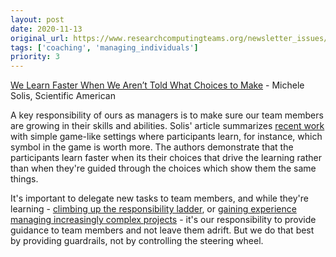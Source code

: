 ```yaml
---
layout: post
date: 2020-11-13
original_url: https://www.researchcomputingteams.org/newsletter_issues/0050
tags: ['coaching', 'managing_individuals']
priority: 3
---
```


<!-- markdownlint-disable MD033 -->
<!-- markdownlint-disable MD041 -->
<!-- markdownlint-disable MD049 -->

[We Learn Faster When We Aren’t Told What Choices to Make](https://www.scientificamerican.com/article/we-learn-faster-when-we-arent-told-what-choices-to-make/) - Michele Solis, Scientific American

A key responsibility of ours as managers is to make sure our team members are growing in their skills and abilities. Solis' article summarizes [recent work](https://www.nature.com/articles/s41562-020-0919-5) with simple game-like settings where participants learn, for instance, which symbol in the game is worth more. The authors demonstrate that the participants learn faster when its their choices that drive the learning rather than when they're guided through the choices which show them the same things.

It's important to delegate new tasks to team members, and while they're learning - [climbing up the responsibility ladder](https://www.manager-tools.com/2017/02/teaching-decision-making-responsibility-ladder-part-1), or [gaining experience managing increasingly complex projects](https://blog.pragmaticengineer.com/a-team-where-everyone-is-a-leader/) - it's our responsibility to provide guidance to team members and not leave them adrift. But we do that best by providing guardrails, not by controlling the steering wheel.
